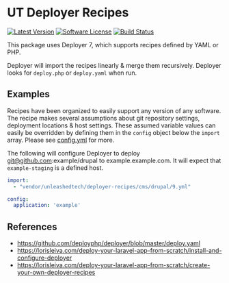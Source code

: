 # UT Deployer Recipes

[![Latest Version](https://img.shields.io/packagist/v/unleashedtech/deployer-recipes.svg?style=flat-square)](https://packagist.org/packages/unleashedtech/deployer-recipes)
[![Software License](https://img.shields.io/badge/License-MIT-brightgreen.svg?style=flat-square)](LICENSE)
[![Build Status](https://img.shields.io/github/workflow/status/unleashedtech/deployer-recipes/test/main.svg?style=flat-square)](https://github.com/unleashedtech/deployer-recipes/actions?query=workflow%3Atest+branch%3Amain)

This package uses Deployer 7, which supports recipes defined by YAML or PHP.

Deployer will import the recipes linearly & merge them recursively. Deployer
looks for `deploy.php` or `deploy.yaml` when run.

## Examples
Recipes have been organized to easily support any version of any software.
The recipe makes several assumptions about git repository settings, deployment
locations & host settings. These assumed variable values can easily be
overridden by defining them in the `config` object below the `import` array.
Please see [config.yml](config.yml) for more.

The following will configure Deployer to deploy git@github.com:example/drupal
to example.example.com. It will expect that `example-staging` is a defined host.
```yaml
import:
  - "vendor/unleashedtech/deployer-recipes/cms/drupal/9.yml"

config:
  application: 'example'
```

## References
* <https://github.com/deployphp/deployer/blob/master/deploy.yaml>
* <https://lorisleiva.com/deploy-your-laravel-app-from-scratch/install-and-configure-deployer>
* <https://lorisleiva.com/deploy-your-laravel-app-from-scratch/create-your-own-deployer-recipes>
